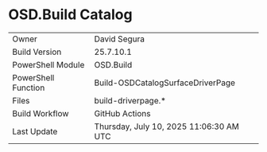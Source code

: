 ﻿# OSD.Build Catalog

| | |
|-|-|
| Owner | David Segura |
| Build Version | 25.7.10.1 |
| PowerShell Module | OSD.Build |
| PowerShell Function | Build-OSDCatalogSurfaceDriverPage |
| Files | build-driverpage.* |
| Build Workflow | GitHub Actions |
| Last Update | Thursday, July 10, 2025 11:06:30 AM UTC |
